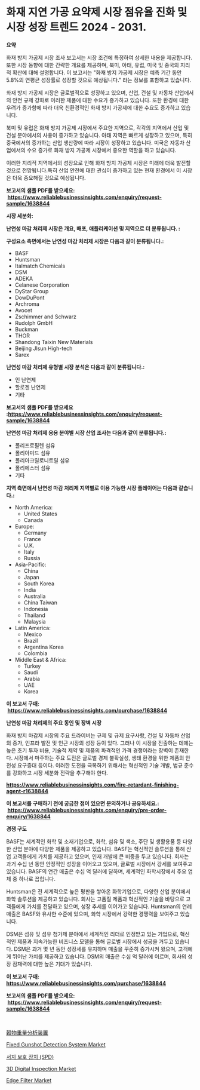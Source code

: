 <p><h1>화재 지연 가공 요약제 시장 점유율 진화 및 시장 성장 트렌드 2024 - 2031.</h1></p><p><strong>요약</strong></p>
<p><p>화재 방지 가공제 시장 조사 보고서는 시장 조건에 특정하여 상세한 내용을 제공합니다. 또한 시장 동향에 대한 간략한 개요를 제공하며, 북미, 아태, 유럽, 미국 및 중국의 지리적 확산에 대해 설명합니다. 이 보고서는 "화재 방지 가공제 시장은 예측 기간 동안 5.8%의 연평균 성장률로 성장할 것으로 예상됩니다." 라는 정보를 포함하고 있습니다.</p><p>화재 방지 가공제 시장은 글로벌적으로 성장하고 있으며, 산업, 건설 및 자동차 산업에서의 안전 규제 강화로 이러한 제품에 대한 수요가 증가하고 있습니다. 또한 환경에 대한 우려가 증가함에 따라 더욱 친환경적인 화재 방지 가공제에 대한 수요도 증가하고 있습니다.</p><p>북미 및 유럽은 화재 방지 가공제 시장에서 주요한 지역으로, 각각의 지역에서 산업 및 건설 분야에서의 사용이 증가하고 있습니다. 아태 지역은 빠르게 성장하고 있으며, 특히 중국에서의 증가하는 산업 생산량에 따라 시장이 성장하고 있습니다. 미국은 자동차 산업에서의 수요 증가로 화재 방지 가공제 시장에서 중요한 역할을 하고 있습니다.</p><p>이러한 지리적 지역에서의 성장으로 인해 화재 방지 가공제 시장은 미래에 더욱 발전할 것으로 전망됩니다.특히 산업 안전에 대한 관심이 증가하고 있는 현재 환경에서 이 시장은 더욱 중요해질 것으로 예상됩니다.</p></p>
<p><strong>보고서의 샘플 PDF를 받으세요: &nbsp;<a href="https://www.reliablebusinessinsights.com/enquiry/request-sample/1638844">https://www.reliablebusinessinsights.com/enquiry/request-sample/1638844</a></strong></p>
<p><strong>시장 세분화:</strong></p>
<p><strong> 난연성 마감 처리제 시장은 개요, 배포, 애플리케이션 및 지역으로 더 분류됩니다. :</strong></p>
<p><strong>구성요소 측면에서는 난연성 마감 처리제 시장은 다음과 같이 분류됩니다.:</strong></p>
<p><ul><li>BASF</li><li>Huntsman</li><li>Italmatch Chemicals</li><li>DSM</li><li>ADEKA</li><li>Celanese Corporation</li><li>DyStar Group</li><li>DowDuPont</li><li>Archroma</li><li>Avocet</li><li>Zschimmer and Schwarz</li><li>Rudolph GmbH</li><li>Buckman</li><li>THOR</li><li>Shandong Taixin New Materials</li><li>Beijing Jlsun High-tech</li><li>Sarex</li></ul></p>
<p><strong> 난연성 마감 처리제 유형별 시장 분석은 다음과 같이 분류됩니다.:</strong></p>
<p><ul><li>인 난연제</li><li>할로겐 난연제</li><li>기타</li></ul></p>
<p><strong>보고서의 샘플 PDF를 받으세요 :<a href="https://www.reliablebusinessinsights.com/enquiry/request-sample/1638844">https://www.reliablebusinessinsights.com/enquiry/request-sample/1638844</a></strong></p>
<p><strong> 난연성 마감 처리제 응용 분야별 시장 산업 조사는 다음과 같이 분류됩니다.:</strong></p>
<p><ul><li>폴리프로필렌 섬유</li><li>폴리아미드 섬유</li><li>폴리아크릴로니트릴 섬유</li><li>폴리에스터 섬유</li><li>기타</li></ul></p>
<p><strong>지역 측면에서 난연성 마감 처리제 지역별로 이용 가능한 시장 플레이어는 다음과 같습니다.:</strong></p>
<p><ul>
    <li>
        North America:
        <ul>
            <li>United States</li>
            <li>Canada</li>
        </ul>
    </li>
    <li>
        Europe:
        <ul>
            <li>Germany</li>
            <li>France</li>
            <li>U.K.</li>
            <li>Italy</li>
            <li>Russia</li>
        </ul>
    </li>
    <li>
        Asia-Pacific:
        <ul>
            <li>China</li>
            <li>Japan</li>
            <li>South Korea</li>
            <li>India</li>
            <li>Australia</li>
            <li>China Taiwan</li>
            <li>Indonesia</li>
            <li>Thailand</li>
            <li>Malaysia</li>
        </ul>
    </li>
    <li>
        Latin America:
        <ul>
            <li>Mexico</li>
            <li>Brazil</li>
            <li>Argentina Korea</li>
            <li>Colombia</li>
        </ul>
    </li>
    <li>
        Middle East & Africa:
        <ul>
            <li>Turkey</li>
            <li>Saudi</li>
            <li>Arabia</li>
            <li>UAE</li>
            <li>Korea</li>
        </ul>
    </li>
    </ul></p>
<p><strong>이 보고서 구매: &nbsp;<a href="https://www.reliablebusinessinsights.com/purchase/1638844">https://www.reliablebusinessinsights.com/purchase/1638844</a></strong></p>
<p><strong>난연성 마감 처리제의 주요 동인 및 장벽 시장</strong></p>
<p><p>화재 방지 마감제 시장의 주요 드라이버는 규제 및 규제 요구사항, 건설 및 자동차 산업의 증가, 인프라 발전 및 인근 시장의 성장 등이 있다. 그러나 이 시장을 진출하는 데에는 높은 초기 투자 비용, 기술적 제약 및 제품의 파격적인 가격 경쟁이라는 장벽이 존재한다. 시장에서 마주하는 주요 도전은 글로벌 경제 불확실성, 생태 환경을 위한 제품의 안전성 요구증대 등이다. 이러한 도전을 극복하기 위해서는 혁신적인 기술 개발, 법규 준수를 강화하고 시장 세분화 전략을 추구해야 한다.</p></p>
<p><strong><a href="https://www.reliablebusinessinsights.com/fire-retardant-finishing-agent-r1638844">https://www.reliablebusinessinsights.com/fire-retardant-finishing-agent-r1638844</a></strong></p>
<p><strong>이 보고서를 구매하기 전에 궁금한 점이 있으면 문의하거나 공유하세요.: &nbsp;<a href="https://www.reliablebusinessinsights.com/enquiry/pre-order-enquiry/1638844">https://www.reliablebusinessinsights.com/enquiry/pre-order-enquiry/1638844</a></strong></p>
<p><strong>경쟁 구도</strong></p>
<p><p>BASF는 세계적인 화학 및 소재기업으로, 화학, 섬유 및 색소, 주단 및 생활용품 등 다양한 산업 분야에 다양한 제품을 제공하고 있습니다. BASF는 혁신적인 솔루션을 통해 산업 고객들에게 가치를 제공하고 있으며, 인재 개발에 큰 비중을 두고 있습니다. 회사는 과거 수십 년 동안 안정적인 성장을 이어오고 있으며, 글로벌 시장에서 강세를 보여주고 있습니다. BASF의 연간 매출은 수십 억 달러에 달하며, 세계적인 화학시장에서 주요 업체 중 하나로 꼽힙니다.</p><p>Huntsman은 전 세계적으로 높은 평판을 쌓아온 화학기업으로, 다양한 산업 분야에서 화학 솔루션을 제공하고 있습니다. 회사는 고품질 제품과 혁신적인 기술을 바탕으로 고객들에게 가치를 전달하고 있으며, 성장 추세를 이어가고 있습니다. Huntsman의 연례 매출은 BASF와 유사한 수준에 있으며, 화학 시장에서 강력한 경쟁력을 보여주고 있습니다.</p><p>DSM은 섬유 및 섬유 첨가제 분야에서 세계적인 리더로 인정받고 있는 기업으로, 혁신적인 제품과 지속가능한 비즈니스 모델을 통해 글로벌 시장에서 성공을 거두고 있습니다. DSM은 과거 몇 년 동안 성장세를 유지하며 매출을 꾸준히 증가시켜 왔으며, 고객에게 뛰어난 가치를 제공하고 있습니다. DSM의 매출은 수십 억 달러에 이르며, 회사의 성장 잠재력에 대한 높은 기대가 있습니다.</p></p>
<p><strong>이 보고서 구매: &nbsp; <a href="https://www.reliablebusinessinsights.com/purchase/1638844">https://www.reliablebusinessinsights.com/purchase/1638844</a></strong></p>
<p><strong>보고서의 샘플 PDF를 받으세요: &nbsp;<a href="https://www.reliablebusinessinsights.com/enquiry/request-sample/1638844">https://www.reliablebusinessinsights.com/enquiry/request-sample/1638844</a></strong><strong></strong></p>
<p>&nbsp;</p>
<p><p><a href="https://github.com/SimeonBode1/Market-Research-Report-List-1/blob/main/186682295098.md">穀物重量分析装置</a></p><p><a href="https://github.com/marthawweekle/Market-Research-Report-List-1/blob/main/fixed-gunshot-detection-system-market.md">Fixed Gunshot Detection System Market</a></p><p><a href="https://github.com/naiemislamrayan2/Market-Research-Report-List-1/blob/main/917306686746.md">서지 보호 장치 (SPD)</a></p><p><a href="https://github.com/SheilaBruen2023/Market-Research-Report-List-1/blob/main/3d-digital-inspection-market.md">3D Digital Inspection Market</a></p><p><a href="https://issuu.com/reportprime-2/docs/edge-filter-market-size-2030.pptx">Edge Filter Market</a></p></p>